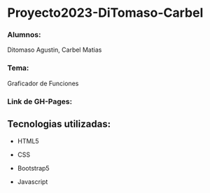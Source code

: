 # Proyecto2023-DiTomaso-Carbel

### **Alumnos:** 

Ditomaso Agustin, Carbel Matias

### **Tema:** 

Graficador de Funciones

### **Link de GH-Pages:**

## **Tecnologias utilizadas:**

  - HTML5
  
  - CSS
  
  - Bootstrap5
  
  - Javascript
